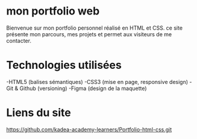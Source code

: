 # mon portfolio web
Bienvenue sur mon portfolio personnel réalisé en HTML et CSS.
ce site présente mon parcours, mes projets et permet aux visiteurs de me contacter.

# Technologies utilisées
-HTML5 (balises sémantiques)
-CSS3 (mise en page, responsive design)
-Git & Github (versioning)
-Figma (design de la maquette)

# Liens du site
https://github.com/kadea-academy-learners/Portfolio-html-css.git